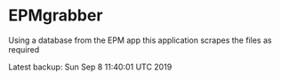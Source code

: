 # EPMgrabber
Using a database from the EPM app this application scrapes the files as required


Latest backup: Sun Sep 8 11:40:01 UTC 2019
